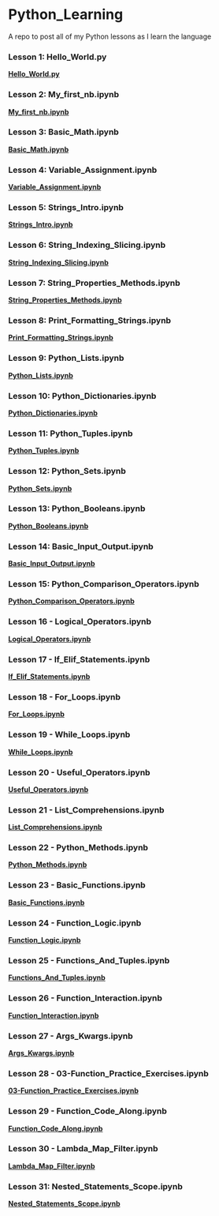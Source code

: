 # Python_Learning
A repo to post all of my Python lessons as I learn the language

### Lesson 1: Hello_World.py

**[Hello_World.py](Hello_World.py)**

### Lesson 2: My_first_nb.ipynb

**[My_first_nb.ipynb](My_first_nb.ipynb)**

### Lesson 3: Basic_Math.ipynb

**[Basic_Math.ipynb](Basic_Math.ipynb)**

### Lesson 4: Variable_Assignment.ipynb

**[Variable_Assignment.ipynb](Variable_Assignment.ipynb)**

### Lesson 5: Strings_Intro.ipynb

**[Strings_Intro.ipynb](Strings_Intro.ipynb)**

### Lesson 6: String_Indexing_Slicing.ipynb

**[String_Indexing_Slicing.ipynb](String_Indexing_Slicing.ipynb)**

### Lesson 7: String_Properties_Methods.ipynb

**[String_Properties_Methods.ipynb](String_Properties_Methods.ipynb)**

### Lesson 8: Print_Formatting_Strings.ipynb

**[Print_Formatting_Strings.ipynb](Print_Formatting_Strings.ipynb)**

### Lesson 9: Python_Lists.ipynb

**[Python_Lists.ipynb](Python_Lists.ipynb)**

### Lesson 10: Python_Dictionaries.ipynb

**[Python_Dictionaries.ipynb](Python_Dictionaries.ipynb)**

### Lesson 11: Python_Tuples.ipynb

**[Python_Tuples.ipynb](Python_Tuples.ipynb)**

### Lesson 12: Python_Sets.ipynb

**[Python_Sets.ipynb](Python_Sets.ipynb)**

### Lesson 13: Python_Booleans.ipynb

**[Python_Booleans.ipynb](Python_Booleans.ipynb)**

### Lesson 14: Basic_Input_Output.ipynb

**[Basic_Input_Output.ipynb](Basic_Input_Output.ipynb)**

### Lesson 15: Python_Comparison_Operators.ipynb

**[Python_Comparison_Operators.ipynb](Python_Comparison_Operators.ipynb)**

### Lesson 16 - Logical_Operators.ipynb

**[Logical_Operators.ipynb](Logical_Operators.ipynb)**

### Lesson 17 - If_Elif_Statements.ipynb

**[If_Elif_Statements.ipynb](If_Elif_Statements.ipynb)**

### Lesson 18 - For_Loops.ipynb

**[For_Loops.ipynb](For_Loops.ipynb)**

### Lesson 19 - While_Loops.ipynb

**[While_Loops.ipynb](While_Loops.ipynb)**

### Lesson 20 - Useful_Operators.ipynb

**[Useful_Operators.ipynb](Useful_Operators.ipynb)**

### Lesson 21 - List_Comprehensions.ipynb

**[List_Comprehensions.ipynb](List_Comprehensions.ipynb)**

### Lesson 22 - Python_Methods.ipynb

**[Python_Methods.ipynb](Python_Methods.ipynb)**

### Lesson 23 - Basic_Functions.ipynb

**[Basic_Functions.ipynb](Basic_Functions.ipynb)**

### Lesson 24 - Function_Logic.ipynb

**[Function_Logic.ipynb](Function_Logic.ipynb)**

### Lesson 25 - Functions_And_Tuples.ipynb

**[Functions_And_Tuples.ipynb](Functions_And_Tuples.ipynb)**

### Lesson 26 - Function_Interaction.ipynb

**[Function_Interaction.ipynb](Function_Interaction.ipynb)**

### Lesson 27 - Args_Kwargs.ipynb

**[Args_Kwargs.ipynb](Args_Kwargs.ipynb)**

### Lesson 28 - 03-Function_Practice_Exercises.ipynb

**[03-Function_Practice_Exercises.ipynb](03-Function_Practice_Exercises.ipynb)**

### Lesson 29 - Function_Code_Along.ipynb

**[Function_Code_Along.ipynb](Function_Code_Along.ipynb)**

### Lesson 30 - Lambda_Map_Filter.ipynb

**[Lambda_Map_Filter.ipynb](Lambda_Map_Filter.ipynb)**

### Lesson 31: Nested_Statements_Scope.ipynb

**[Nested_Statements_Scope.ipynb](Nested_Statements_Scope.ipynb)**